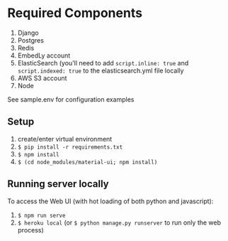 # Required Components
1) Django
2) Postgres
3) Redis
4) EmbedLy account
5) ElasticSearch (you'll need to add `script.inline: true` and `script.indexed: true` to the elasticsearch.yml file locally
6) AWS S3 account
7) Node

See sample.env for configuration examples

## Setup
1. create/enter virtual environment
2. `$ pip install -r requirements.txt`
3. `$ npm install`
4. `$ (cd node_modules/material-ui; npm install)`

## Running server locally
To access the Web UI (with hot loading of both python and javascript):
1. `$ npm run serve`
2. `$ heroku local` (or `$ python manage.py runserver` to run only the web process)
